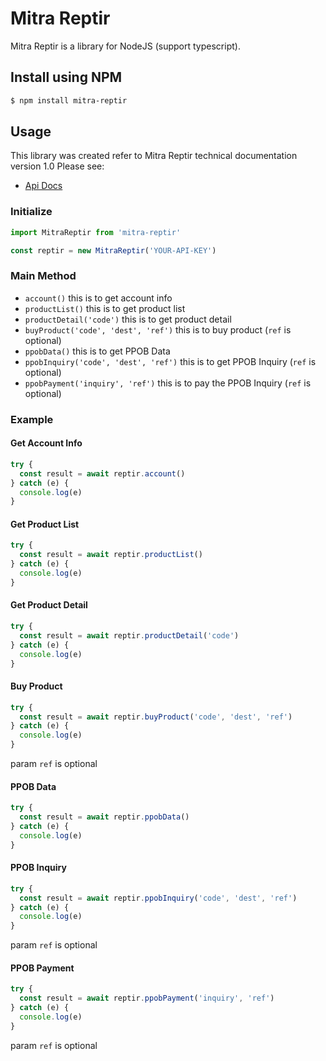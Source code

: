 # Mitra Reptir
Mitra Reptir is a library for NodeJS (support typescript). 

## Install using NPM
```bash
$ npm install mitra-reptir
```

## Usage
This library was created refer to Mitra Reptir technical documentation version 1.0
Please see:
- [Api Docs](https://reptir.docs.apiary.io/)

### Initialize
```javascript
import MitraReptir from 'mitra-reptir'

const reptir = new MitraReptir('YOUR-API-KEY')
```

### Main Method
- `account()` this is to get account info
- `productList()` this is to get product list
- `productDetail('code')` this is to get product detail
- `buyProduct('code', 'dest', 'ref')` this is to buy product (`ref` is optional)
- `ppobData()` this is to get PPOB Data
- `ppobInquiry('code', 'dest', 'ref')` this is to get PPOB Inquiry (`ref` is optional)
- `ppobPayment('inquiry', 'ref')` this is to pay the PPOB Inquiry (`ref` is optional)

### Example
#### Get Account Info
```javascript
try {
  const result = await reptir.account()
} catch (e) {
  console.log(e)
}
```

#### Get Product List
```javascript
try {
  const result = await reptir.productList()
} catch (e) {
  console.log(e)
}
```

#### Get Product Detail
```javascript
try {
  const result = await reptir.productDetail('code')
} catch (e) {
  console.log(e)
}
```

#### Buy Product
```javascript
try {
  const result = await reptir.buyProduct('code', 'dest', 'ref')
} catch (e) {
  console.log(e)
}
```
param `ref` is optional

#### PPOB Data
```javascript
try {
  const result = await reptir.ppobData()
} catch (e) {
  console.log(e)
}
```

#### PPOB Inquiry
```javascript
try {
  const result = await reptir.ppobInquiry('code', 'dest', 'ref')
} catch (e) {
  console.log(e)
}
```
param `ref` is optional

#### PPOB Payment
```javascript
try {
  const result = await reptir.ppobPayment('inquiry', 'ref')
} catch (e) {
  console.log(e)
}
```
param `ref` is optional